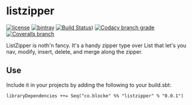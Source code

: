 # listzipper

[![license](https://img.shields.io/github/license/mashape/apistatus.svg?maxAge=86400)](https://opensource.org/licenses/MIT)
[![bintray](https://api.bintray.com/packages/blocke/releases/listzipper/images/download.svg)](https://bintray.com/blocke/releases/listzipper/_latestVersion)
[![Build Status](https://img.shields.io/travis/gzoller/listzipper.svg?branch=master)](https://travis-ci.org/gzoller/listzipper))
[![Codacy branch grade](https://img.shields.io/codacy/grade/9437bb8b88464096b1a848ba0eed8b7d/master.svg?maxAge=2592000)](https://www.codacy.com/app/gzoller/listzipper?utm_source=github.com&amp;utm_medium=referral&amp;utm_content=gzoller/listzipper&amp;utm_campaign=Badge_Grade)
[![Coveralls branch](https://img.shields.io/coveralls/gzoller/listzipper/master.svg?maxAge=360)](https://coveralls.io/github/gzoller/listzipper)

ListZipper is noth'n fancy.  It's a handy zipper type over List that let's you nav, modify, insert, delete, and merge along the zipper.

## Use

Include it in your projects by adding the following to your build.sbt:

    libraryDependencies ++= Seq("co.blocke" %% "listzipper" % "0.0.1")

